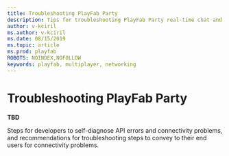```yaml
---
title: Troubleshooting PlayFab Party
description: Tips for troubleshooting PlayFab Party real-time chat and data communication.
author: v-kciril
ms.author: v-kciril
ms.date: 08/15/2019
ms.topic: article
ms.prod: playfab
ROBOTS: NOINDEX,NOFOLLOW
keywords: playfab, multiplayer, networking
---
```


# Troubleshooting PlayFab Party

**TBD**

Steps for developers to self-diagnose API errors and connectivity problems, and recommendations for troubleshooting steps to convey to their end users for connectivity problems.
